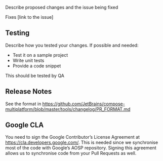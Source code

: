 Describe proposed changes and the issue being fixed

<!-- Optional -->
Fixes [link to the issue]

## Testing
<!-- Optional -->
Describe how you tested your changes. If possible and needed:
- Test it on a sample project
- Write unit tests
- Provide a code snippet

<!-- Optional -->
This should be tested by QA

## Release Notes
See the format in https://github.com/JetBrains/compose-multiplatform/blob/master/tools/changelog/PR_FORMAT.md

## Google CLA
You need to sign the Google Contributor’s License Agreement at https://cla.developers.google.com/.
This is needed since we synchronise most of the code with Google’s AOSP repository. Signing this agreement allows us to synchronise code from your Pull Requests as well.
